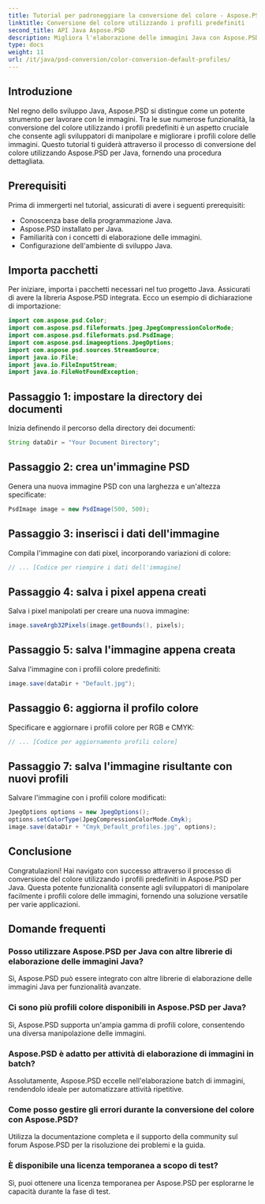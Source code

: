 ```yaml
---
title: Tutorial per padroneggiare la conversione del colore - Aspose.PSD per Java
linktitle: Conversione del colore utilizzando i profili predefiniti
second_title: API Java Aspose.PSD
description: Migliora l'elaborazione delle immagini Java con Aspose.PSD! Impara la conversione del colore utilizzando i profili predefiniti per immagini vivaci e personalizzate. Esplora ora!
type: docs
weight: 11
url: /it/java/psd-conversion/color-conversion-default-profiles/
---
```

## Introduzione
Nel regno dello sviluppo Java, Aspose.PSD si distingue come un potente strumento per lavorare con le immagini. Tra le sue numerose funzionalità, la conversione del colore utilizzando i profili predefiniti è un aspetto cruciale che consente agli sviluppatori di manipolare e migliorare i profili colore delle immagini. Questo tutorial ti guiderà attraverso il processo di conversione del colore utilizzando Aspose.PSD per Java, fornendo una procedura dettagliata.
## Prerequisiti
Prima di immergerti nel tutorial, assicurati di avere i seguenti prerequisiti:
- Conoscenza base della programmazione Java.
- Aspose.PSD installato per Java.
- Familiarità con i concetti di elaborazione delle immagini.
- Configurazione dell'ambiente di sviluppo Java.
## Importa pacchetti
Per iniziare, importa i pacchetti necessari nel tuo progetto Java. Assicurati di avere la libreria Aspose.PSD integrata. Ecco un esempio di dichiarazione di importazione:
```java
import com.aspose.psd.Color;
import com.aspose.psd.fileformats.jpeg.JpegCompressionColorMode;
import com.aspose.psd.fileformats.psd.PsdImage;
import com.aspose.psd.imageoptions.JpegOptions;
import com.aspose.psd.sources.StreamSource;
import java.io.File;
import java.io.FileInputStream;
import java.io.FileNotFoundException;
```
## Passaggio 1: impostare la directory dei documenti
Inizia definendo il percorso della directory dei documenti:
```java
String dataDir = "Your Document Directory";
```
## Passaggio 2: crea un'immagine PSD
Genera una nuova immagine PSD con una larghezza e un'altezza specificate:
```java
PsdImage image = new PsdImage(500, 500);
```
## Passaggio 3: inserisci i dati dell'immagine
Compila l'immagine con dati pixel, incorporando variazioni di colore:
```java
// ... [Codice per riempire i dati dell'immagine]
```
## Passaggio 4: salva i pixel appena creati
Salva i pixel manipolati per creare una nuova immagine:
```java
image.saveArgb32Pixels(image.getBounds(), pixels);
```
## Passaggio 5: salva l'immagine appena creata
Salva l'immagine con i profili colore predefiniti:
```java
image.save(dataDir + "Default.jpg");
```
## Passaggio 6: aggiorna il profilo colore
Specificare e aggiornare i profili colore per RGB e CMYK:
```java
// ... [Codice per aggiornamento profili colore]
```
## Passaggio 7: salva l'immagine risultante con nuovi profili
Salvare l'immagine con i profili colore modificati:
```java
JpegOptions options = new JpegOptions();
options.setColorType(JpegCompressionColorMode.Cmyk);
image.save(dataDir + "Cmyk_Default_profiles.jpg", options);
```
## Conclusione
Congratulazioni! Hai navigato con successo attraverso il processo di conversione del colore utilizzando i profili predefiniti in Aspose.PSD per Java. Questa potente funzionalità consente agli sviluppatori di manipolare facilmente i profili colore delle immagini, fornendo una soluzione versatile per varie applicazioni.
## Domande frequenti
### Posso utilizzare Aspose.PSD per Java con altre librerie di elaborazione delle immagini Java?
Sì, Aspose.PSD può essere integrato con altre librerie di elaborazione delle immagini Java per funzionalità avanzate.
### Ci sono più profili colore disponibili in Aspose.PSD per Java?
Sì, Aspose.PSD supporta un'ampia gamma di profili colore, consentendo una diversa manipolazione delle immagini.
### Aspose.PSD è adatto per attività di elaborazione di immagini in batch?
Assolutamente, Aspose.PSD eccelle nell'elaborazione batch di immagini, rendendolo ideale per automatizzare attività ripetitive.
### Come posso gestire gli errori durante la conversione del colore con Aspose.PSD?
Utilizza la documentazione completa e il supporto della community sul forum Aspose.PSD per la risoluzione dei problemi e la guida.
### È disponibile una licenza temporanea a scopo di test?
Sì, puoi ottenere una licenza temporanea per Aspose.PSD per esplorarne le capacità durante la fase di test.